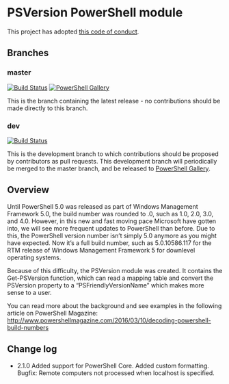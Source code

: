 # PSVersion PowerShell module

This project has adopted [this code of conduct](CODE_OF_CONDUCT.md).

## Branches

### master
[![Build Status](https://dev.azure.com/janegilring/PSVersion/_apis/build/status/janegilring.PSVersion?branchName=master)](https://dev.azure.com/janegilring/PSVersion/_build/latest?definitionId=2&branchName=master)
[![PowerShell Gallery](https://img.shields.io/powershellgallery/v/PSVersion.svg)](https://www.powershellgallery.com/packages/PSVersion)

This is the branch containing the latest release -
no contributions should be made directly to this branch.

### dev

[![Build Status](https://dev.azure.com/janegilring/PSVersion/_apis/build/status/janegilring.PSVersion?branchName=dev)](https://dev.azure.com/janegilring/PSVersion/_build/latest?definitionId=3?branchName=dev)

This is the development branch
to which contributions should be proposed by contributors as pull requests.
This development branch will periodically be merged to the master branch,
and be released to [PowerShell Gallery](https://www.powershellgallery.com/).

## Overview

Until PowerShell 5.0 was released as part of Windows Management Framework 5.0, the build number was rounded to .0, such as 1.0, 2.0, 3.0, and 4.0. However, in this new and fast moving pace Microsoft have gotten into, we will see more frequent updates to PowerShell than before. Due to this, the PowerShell version number isn’t simply 5.0 anymore as you might have expected. Now it’s a full build number, such as 5.0.10586.117 for the RTM release of Windows Management Framework 5 for downlevel operating systems.

Because of this difficulty, the PSVersion module was created. It contains the Get-PSVersion function, which can read a mapping table and convert the PSVersion property to a “PSFriendlyVersionName” which makes more sense to a user.

You can read more about the background and see examples in the following article on PowerShell Magazine:
http://www.powershellmagazine.com/2016/03/10/decoding-powershell-build-numbers

## Change log

- 2.1.0 Added support for PowerShell Core. Added custom formatting. Bugfix: Remote computers not processed when localhost is specified.
